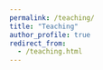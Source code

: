 ```yaml
---
permalink: /teaching/
title: "Teaching"
author_profile: true
redirect_from: 
  - /teaching.html
---
```


